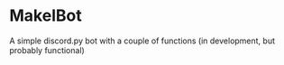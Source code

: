 # MakelBot
A simple discord.py bot with a couple of functions (in development, but probably functional)
